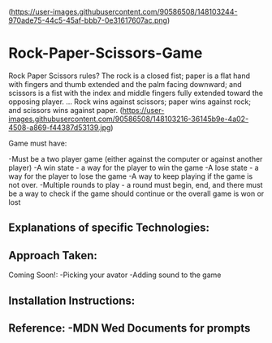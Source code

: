 
(https://user-images.githubusercontent.com/90586508/148103244-970ade75-44c5-45af-bbb7-0e31617607ac.png)
# Rock-Paper-Scissors-Game
Rock Paper Scissors rules?
The rock is a closed fist; paper is a flat hand with fingers and thumb extended and the palm facing downward; and scissors is a fist with the index and middle fingers fully extended toward the opposing player. ... Rock wins against scissors; paper wins against rock; and scissors wins against paper.
(https://user-images.githubusercontent.com/90586508/148103216-36145b9e-4a02-4508-a869-f44387d53139.jpg)



Game must have:

-Must be a two player game (either against the computer or against another player)
-A win state - a way for the player to win the game
-A lose state - a way for the player to lose the game
-A way to keep playing if the game is not over.
-Multiple rounds to play - a round must begin, end, and there must be a way to check if the game should continue or the overall game is won or lost


Explanations of specific Technologies:
-

Approach Taken:
-

Coming Soon!:
-Picking your avator
-Adding sound to the game


Installation Instructions:
-





Reference:
-MDN Wed Documents for prompts
-


